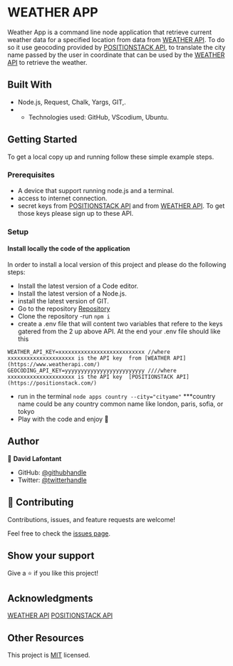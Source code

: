 

# WEATHER APP
Weather App is a command line node application that retrieve current weather data for a specified location from data from [WEATHER API](https://www.weatherapi.com/). To do so it use geocoding provided by [POSITIONSTACK API](https://positionstack.com/), to translate the city name passed by the user in coordinate that can be used by the [WEATHER API](https://www.weatherapi.com/) to retrieve the weather.

## Built With

- Node.js, Request, Chalk, Yargs, GIT,.
- - Technologies used: GitHub, VScodium, Ubuntu.


## Getting Started

To get a local copy up and running follow these simple example steps.

### Prerequisites

- A device that support running node.js and a terminal.
- access to internet connection.
- secret keys from [POSITIONSTACK API](https://positionstack.com/) and from [WEATHER API](https://www.weatherapi.com/). To get those keys please sign up to these API.


### Setup

#### Install locally the code of the application

In order to install a local version of this project and please do the following steps:
- Install the latest version of a Code editor.
- Install the latest version of a Node.js.
- install the latest version of GIT. 
- Go to the repository [Repository](https://github.com/david-lafontant/weather-app)
- Clone the repository
-run `npm i`
- create a .env file that will content two variables that refere to the keys gatered from the 2 up above API. At the end your .env file should like this
```
WEATHER_API_KEY=xxxxxxxxxxxxxxxxxxxxxxxxxxx //where xxxxxxxxxxxxxxxxxxxxx is the API key  from [WEATHER API](https://www.weatherapi.com/)
GEOCODING_API_KEY=yyyyyyyyyyyyyyyyyyyyyyyyy ////where xxxxxxxxxxxxxxxxxxxxx is the API key  [POSITIONSTACK API](https://positionstack.com/)

```
- run in the terminal `node apps country --city="cityame"`
***country name could be any country common name like london, paris, sofia, or tokyo
- Play with the code and enjoy :confetti_ball:


## Author

👤 **David Lafontant**

- GitHub: [@githubhandle](https://github.com/david-lafontant)
- Twitter: [@twitterhandle](https://twitter.com/manikatex)


## 🤝 Contributing

Contributions, issues, and feature requests are welcome!

Feel free to check the [issues page](../../issues/).

## Show your support

Give a ⭐️ if you like this project!

## Acknowledgments
[WEATHER API](https://www.weatherapi.com/)
[POSITIONSTACK API](https://positionstack.com/)

## Other Resources

This project is [MIT](LICENCE.md) licensed.